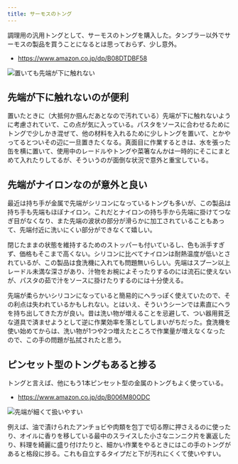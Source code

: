```yaml
---
title: サーモスのトング
---
```


調理用の汎用トングとして、サーモスのトングを購入した。タンブラー以外でサーモスの製品を買うことになるとは思っておらず、少し意外。

- <https://www.amazon.co.jp/dp/B08DTDBF58>

![](https://i.imgur.com/vbBYfYnh.jpg "置いても先端が下に触れない")

## 先端が下に触れないのが便利

置いたときに（大抵何か掴んだあとなので汚れている）先端が下に触れないように考慮されていて、この点が気に入っている。パスタをソースに合わせるためにトングで少しかき混ぜて、他の材料を入れるために少しトングを置いて、とかやってるとついその辺に一旦置きたくなる。真面目に作業するときは、水を張った缶を横に置いて、使用中のレードルやトングや菜箸なんかは一時的にそこにまとめて入れたりしてるが、そういうのが面倒な状況で意外と重宝している。

## 先端がナイロンなのが意外と良い

最近は持ち手が金属で先端がシリコンになっているトングも多いが、この製品は持ち手も先端もほぼナイロン。これだとナイロンの持ち手から先端に掛けてつなぎ目がなくなり、また先端の波状の部分が滑らかに加工されていることもあって、先端付近に洗いにくい部分ができなくて嬉しい。

閉じたままの状態を維持するためのストッパーも付いているし、色も派手すぎず、価格もそこまで高くない。シリコンに比べてナイロンは耐熱温度が低いとされているが、この製品は食洗機に入れても問題無いらしい。先端はスプーン以上レードル未満な深さがあり、汁物をお椀によそったりするのには流石に使えないが、パスタの茹で汁をソースに掛けたりするのには十分使える。

先端が柔らかいシリコンになっていると簡易的にヘラっぽく使えていたので、その利点は失われているかもしれない。とはいえ、そういうシーンでは素直にヘラを持ち出してきた方が良い。昔は洗い物が増えることを忌避して、つい器用貧乏な道具で済ませようとして逆に作業効率を落としてしまいがちだった。食洗機を使い始めてからは、洗い物が1つや2つ増えたところで作業量が増えなくなったので、この手の問題が払拭されたと思う。

## ピンセット型のトングもあると捗る

トングと言えば、他にもう1本ピンセット型の金属のトングもよく使っている。

- <https://www.amazon.co.jp/dp/B006M80ODC>

![](https://i.imgur.com/4xnKcMHh.jpg "先端が細くて扱いやすい")

例えば、油で漬けられたアンチョビや肉類を包丁で切る際に押さえるのに使ったり、オイルに香りを移している最中のスライスした小さなニンニク片を裏返したり、料理を綺麗に盛り付けたりと、細かい作業をやるときにはこの手のトングがあると格段に捗る。これも自立するタイプだと下が汚れにくくて使いやすい。
